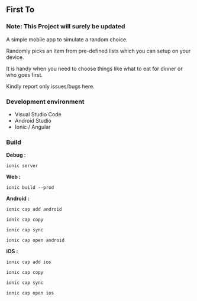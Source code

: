 ## First To

### Note: This Project will surely be updated

A simple mobile app to simulate a random choice.

Randomly picks an item from pre-defined lists which you can setup on your device. 

It is handy when you need to choose things like what to eat for dinner or who goes first.

Kindly report only issues/bugs here.

### Development environment

* Visual Studio Code
* Android Studio
* Ionic / Angular

### Build

**Debug :**

`ionic server`

**Web :**

`ionic build --prod`

**Android :**

`ionic cap add android`

`ionic cap copy`

`ionic cap sync`

`ionic cap open android`

**iOS :**

`ionic cap add ios`

`ionic cap copy`

`ionic cap sync`

`ionic cap open ios`